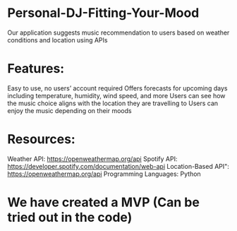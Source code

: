 # Personal-DJ-Fitting-Your-Mood

Our application suggests music recommendation to users based on weather conditions and location using APIs

# Features:
Easy to use, no users’ account required
Offers forecasts for upcoming days including temperature, humidity, wind speed, and more
Users can see how the music choice aligns with the location they are travelling to
Users can enjoy the music depending on their moods

# Resources:
Weather API: https://openweathermap.org/api
Spotify API: https://developer.spotify.com/documentation/web-api
Location-Based API": https://openweathermap.org/api
Programming Languages: Python

# We have created a MVP (Can be tried out in the code)
